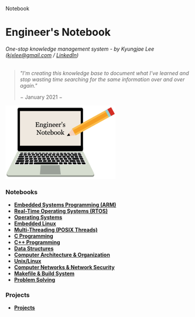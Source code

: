 Notebook

# Engineer's Notebook

###### One-stop knowledge management system - by Kyungjae Lee (kjxlee@gmail.com / [LinkedIn](https://www.linkedin.com/in/kyungjaelee/))

> *"I'm creating this knowledge base to document what I've learned and stop wasting time searching for the same information over and over again."*
>
> $-$ January 2021 $-$



<img src="./img/wallpaper.png" alt="wallpaper" width="300">



### Notebooks

* **<a href="./embedded-systems-programming-arm/">Embedded Systems Programming (ARM)</a>**
* **<a href="./real-time-operating-systems/">Real-Time Operating Systems (RTOS)</a>**
* **<a href="./operating-systems/">Operating Systems</a>**
* **<a href="./embedded-linux/">Embedded Linux</a>**
* **<a href="./multi-threading/">Multi-Threading (POSIX Threads)</a>**
* **<a href="./c-programming/">C Programming</a>**
* **<a href="./cpp-programming/">C++ Programming</a>**
* **<a href="./data-structures/">Data Structures</a>**
* **<a href="./computer-architecture-and-organization/">Computer Architecture & Organization</a>**
* **<a href="./unix-linux/">Unix/Linux</a>**
* **<a href="./computer-networks-and-network-security/">Computer Networks & Network Security</a>**
* **<a href="./makefile-and-build-system/">Makefile & Build System</a>**
* **<a href="./problem-solving/">Problem Solving</a>**

### Projects

* **<a href="./projects/">Projects</a>**
